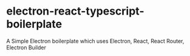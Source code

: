 # electron-react-typescript-boilerplate

A Simple Electron boilerplate which uses Electron, React, React Router, Electron Builder
